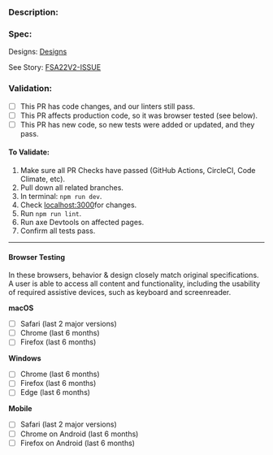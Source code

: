 ### Description:

<!-- Add description of work done here -->

### Spec:

Designs: [Designs](DESIGN_URL)

See Story: [FSA22V2-ISSUE](https://sparkbox.atlassian.net/browse/FSA22V2-ISSUE)

### Validation:

<!-- Add description of work done here -->

- [ ] This PR has code changes, and our linters still pass.
- [ ] This PR affects production code, so it was browser tested (see below).
- [ ] This PR has new code, so new tests were added or updated, and they pass.

#### To Validate:

1. Make sure all PR Checks have passed (GitHub Actions, CircleCI, Code Climate, etc).
2. Pull down all related branches.
3. In terminal: `npm run dev`.
4. Check [localhost:3000](http://localhost:3000/)for changes.
5. Run `npm run lint`.
6. Run axe Devtools on affected pages.
7. Confirm all tests pass.

<!-- Additional validation steps below -->

---

#### Browser Testing

<!--
The browser list should be tailored to specific engagement and client needs.
Delete if irrelevant to this issue
-->

In these browsers, behavior & design closely match original specifications. A user is able to access all content and functionality, including the usability of required assistive devices, such as keyboard and screenreader.

**macOS**

- [ ] Safari (last 2 major versions)
- [ ] Chrome (last 6 months)
- [ ] Firefox (last 6 months)

**Windows**

- [ ] Chrome (last 6 months)
- [ ] Firefox (last 6 months)
- [ ] Edge (last 6 months)

**Mobile**

- [ ] Safari (last 2 major versions)
- [ ] Chrome on Android (last 6 months)
- [ ] Firefox on Android (last 6 months)
